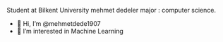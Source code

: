 Student at Bilkent University
mehmet dedeler
major : computer science.
- 👋 Hi, I’m @mehmetdede1907
- 👀 I’m interested in Machine Learning 

<!---
mehmetdede1907/mehmetdede1907 is a ✨ special ✨ repository because its `README.md` (this file) appears on your GitHub profile.
You can click the Preview link to take a look at your changes.
--->
